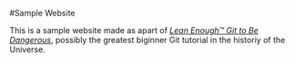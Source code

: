 #Sample Website

This is a sample website made as apart of [*Lean Enough™ Git to Be Dangerous*](https://www.learnenough.com/git-tutorial), possibly the greatest biginner Git tutorial in the historiy of the Universe.
